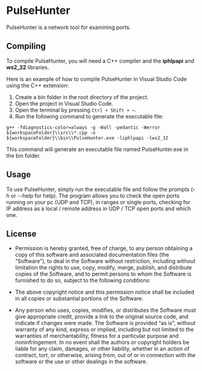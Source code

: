 # PulseHunter

PulseHunter is a network tool for examining ports.
## Compiling

To compile PulseHunter, you will need a C++ compiler and the **iphlpapi** and **ws2_32** libraries.

Here is an example of how to compile PulseHunter in Visual Studio Code using the C++ extension:

1. Create a bin folder in the root directory of the project.
2. Open the project in Visual Studio Code.
3. Open the terminal by pressing ```Ctrl + Shift + ~```.
4. Run the following command to generate the executable file:
```
g++ -fdiagnostics-color=always -g -Wall -pedantic -Werror ${workspaceFolder}\\src\\*.cpp -o ${workspaceFolder}\\bin\\PulseHunter.exe -liphlpapi -lws2_32
```
This command will generate an executable file named PulseHunter.exe in the bin folder.
## Usage

To use PulseHunter, simply run the executable file and follow the prompts (-h or --help for help). The program allows you to check the open ports running on your pc (UDP and TCP), in ranges or single ports, checking for IP address as a local / remote address in UDP / TCP open ports and which one.

## License

+ Permission is hereby granted, free of charge, to any person obtaining a copy of this software and associated documentation files (the “Software”), to deal in the Software without restriction, including without limitation the rights to use, copy, modify, merge, publish, and distribute copies of the Software, and to permit persons to whom the Software is furnished to do so, subject to the following conditions:

+ The above copyright notice and this permission notice shall be included in all copies or substantial portions of the Software.

+ Any person who uses, copies, modifies, or distributes the Software must give appropriate credit, provide a link to the original source code, and indicate if changes were made. The Software is provided “as is”, without warranty of any kind, express or implied, including but not limited to the warranties of merchantability, fitness for a particular purpose and noninfringement. In no event shall the authors or copyright holders be liable for any claim, damages, or other liability, whether in an action of contract, tort, or otherwise, arising from, out of or in connection with the software or the use or other dealings in the software.

